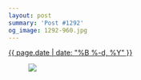 ```yaml
---
layout: post
summary: 'Post #1292'
og_image: 1292-960.jpg
---
```


<p>
 <time>
  <a href="/1292">
   {{ page.date | date: "%B %-d, %Y" }}
  </a>
 </time>
 <a href="/1292">
  <figure data-taken="2/2/2021">
   <img sizes="(min-width: 700px) 50vw, calc(100vw - 2rem)" src="{{ site.assets_url }}/1292-480.jpg" srcset="{{ site.assets_url }}/1292-240.jpg 240w, {{ site.assets_url }}/1292-480.jpg 480w, {{ site.assets_url }}/1292-720.jpg 720w, {{ site.assets_url }}/1292-960.jpg 960w"/>
  </figure>
 </a>
</p>
